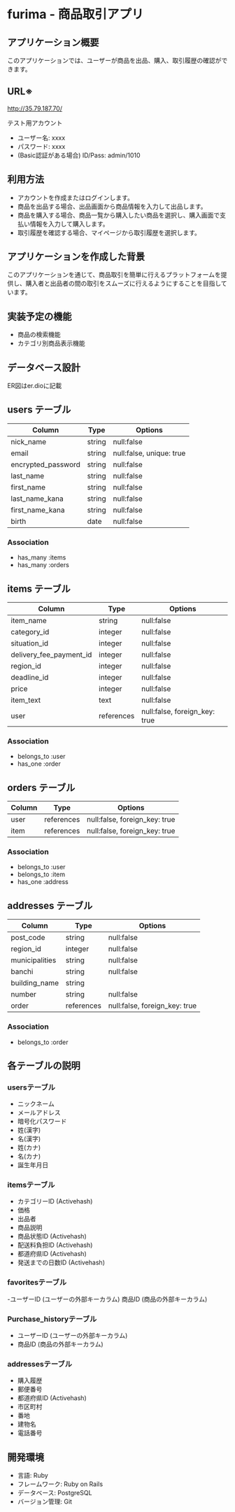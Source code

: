 
# furima - 商品取引アプリ
## アプリケーション概要
このアプリケーションでは、ユーザーが商品を出品、購入、取引履歴の確認ができます。

## URL※
http://35.79.187.70/

テスト用アカウント
- ユーザー名: xxxx
- パスワード: xxxx
- (Basic認証がある場合) ID/Pass: admin/1010

## 利用方法
- アカウントを作成またはログインします。
- 商品を出品する場合、出品画面から商品情報を入力して出品します。
- 商品を購入する場合、商品一覧から購入したい商品を選択し、購入画面で支払い情報を入力して購入します。
- 取引履歴を確認する場合、マイページから取引履歴を選択します。

## アプリケーションを作成した背景
このアプリケーションを通じて、商品取引を簡単に行えるプラットフォームを提供し、購入者と出品者の間の取引をスムーズに行えるようにすることを目指しています。

## 実装予定の機能
- 商品の検索機能
- カテゴリ別商品表示機能

## データベース設計
ER図はer.dioに記載

## users テーブル


|Column               |Type  |Options                  |
|---------------------|------|-------------------------|
|nick_name            |string|null:false               |
|email                |string|null:false, unique: true |
|encrypted_password   |string|null:false               |
|last_name            |string|null:false               |
|first_name           |string|null:false               |
|last_name_kana       |string|null:false               |
|first_name_kana      |string|null:false               | 
|birth                |date  |null:false               |


### Association

* has_many :items
* has_many :orders

## items テーブル


|Column                  |Type      |Options                       |
|------------------------|----------|------------------------------|
|item_name               |string    |null:false                    |
|category_id             |integer   |null:false                    |
|situation_id            |integer   |null:false                    |
|delivery_fee_payment_id |integer   |null:false                    |
|region_id               |integer   |null:false                    |
|deadline_id             |integer   |null:false                    |
|price                   |integer   |null:false                    |
|item_text               |text      |null:false                    |
|user                    |references|null:false,  foreign_key: true|



### Association

* belongs_to :user
* has_one :order

## orders テーブル


|Column|Type      |Options                      |
|------|----------|-----------------------------|
|user  |references|null:false, foreign_key: true|
|item  |references|null:false, foreign_key: true|


### Association

* belongs_to :user
* belongs_to :item
* has_one :address

## addresses テーブル

|Column        |Type      |Options                      |
|--------------|----------|-----------------------------|
|post_code     |string    |null:false                   |
|region_id     |integer   |null:false                   |
|municipalities|string    |null:false                   |
|banchi        |string    |null:false                   |
|building_name |string    |                             |
|number        |string    |null:false                   |
|order         |references|null:false, foreign_key: true|

### Association

* belongs_to :order

## 各テーブルの説明
### usersテーブル
- ニックネーム
- メールアドレス
- 暗号化パスワード
- 姓(漢字) 
- 名(漢字)
- 姓(カナ)
- 名(カナ)
- 誕生年月日

### itemsテーブル
- カテゴリーID (Activehash)
- 価格
- 出品者
- 商品説明
- 商品状態ID (Activehash)
- 配送料負担ID (Activehash)
- 都道府県ID (Activehash)
- 発送までの日数ID (Activehash)

### favoritesテーブル
-ユーザーID (ユーザーの外部キーカラム)
商品ID (商品の外部キーカラム)

### Purchase_historyテーブル
- ユーザーID (ユーザーの外部キーカラム) 
- 商品ID (商品の外部キーカラム)

### addressesテーブル
- 購入履歴
- 郵便番号
- 都道府県ID (Activehash)
- 市区町村
- 番地
- 建物名
- 電話番号

## 開発環境
- 言語: Ruby
- フレームワーク: Ruby on Rails
- データベース: PostgreSQL
- バージョン管理: Git
